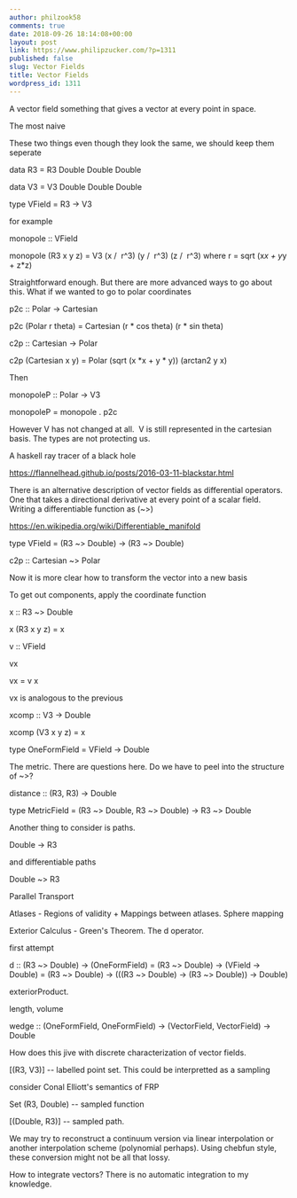 ```yaml
---
author: philzook58
comments: true
date: 2018-09-26 18:14:08+00:00
layout: post
link: https://www.philipzucker.com/?p=1311
published: false
slug: Vector Fields
title: Vector Fields
wordpress_id: 1311
---
```


A vector field something that gives a vector at every point in space.

The most naive

These two things even though they look the same, we should keep them seperate

data R3 = R3 Double Double Double

data V3 = V3 Double Double Double

type VField = R3 -> V3

for example

monopole :: VField

monopole (R3 x y z) = V3 (x /  r^3) (y /  r^3) (z /  r^3) where r = sqrt (x*x + y*y + z*z)

Straightforward enough. But there are more advanced ways to go about this. What if we wanted to go to polar coordinates

p2c :: Polar -> Cartesian

p2c (Polar r theta) = Cartesian (r * cos theta) (r * sin theta)

c2p :: Cartesian -> Polar

c2p (Cartesian x y) = Polar (sqrt (x *x + y * y)) (arctan2 y x)



Then

monopoleP :: Polar -> V3

monopoleP = monopole . p2c

However V has not changed at all.  V is still represented in the cartesian basis. The types are not protecting us.



A haskell ray tracer of a black hole

https://flannelhead.github.io/posts/2016-03-11-blackstar.html

There is an alternative description of vector fields as differential operators. One that takes a directional derivative at every point of a scalar field. Writing a differentiable function as (~>)

https://en.wikipedia.org/wiki/Differentiable_manifold



type VField = (R3 ~> Double) -> (R3 ~> Double)

c2p :: Cartesian ~> Polar

Now it is more clear how to transform the vector into a new basis

To get out components, apply the coordinate function

x :: R3 ~> Double

x (R3 x y z) = x

v :: VField

vx

vx = v x



vx is analogous to the previous

xcomp :: V3 -> Double

xcomp (V3 x y z) = x





type OneFormField = VField -> Double



The metric. There are questions here. Do we have to peel into the structure of ~>?

distance :: (R3, R3) -> Double

type MetricField = (R3 ~> Double, R3 ~> Double) -> R3 ~> Double



Another thing to consider is paths.

Double -> R3

and differentiable paths

Double ~> R3



Parallel Transport

Atlases - Regions of validity + Mappings between atlases. Sphere mapping

Exterior Calculus - Green's Theorem. The d operator.

first attempt

d :: (R3 ~> Double) -> (OneFormField) = (R3 ~> Double) -> (VField -> Double) = (R3 ~> Double) -> (((R3 ~> Double) -> (R3 ~> Double)) -> Double)

exteriorProduct.

length, volume

wedge :: (OneFormField, OneFormField) -> (VectorField, VectorField) -> Double







How does this jive with discrete characterization of vector fields.

[(R3, V3)] -- labelled point set. This could be interpretted as a sampling

consider Conal Elliott's semantics of FRP

Set (R3, Double) -- sampled function

[(Double, R3)] -- sampled path.

We may try to reconstruct a continuum version via linear interpolation or another interpolation scheme (polynomial perhaps). Using chebfun style, these conversion might not be all that lossy.



How to integrate vectors? There is no automatic integration to my knowledge.




